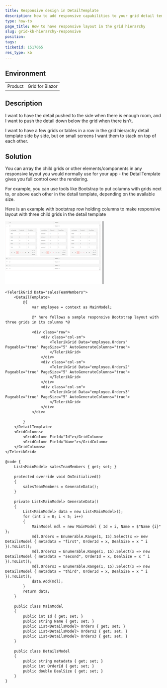 ```yaml
---
title: Responsive design in DetailTemplate
description: how to add responsive capabilities to your grid detail template hierarchy
type: how-to
page_title: How to have responsive layout in the grid hierarchy
slug: grid-kb-hierarchy-responsive
position: 
tags: 
ticketid: 1517065
res_type: kb
---
```


## Environment
<table>
	<tbody>
		<tr>
			<td>Product</td>
			<td>Grid for Blazor</td>
		</tr>
	</tbody>
</table>


## Description
I want to have the detail pushed to the side when there is enough room, and I want to push the detail down below the grid when there isn't.

I want to have a few grids or tables in a row in the grid hierarchy detail template side by side, but on small screens I want them to stack on top of each other.

## Solution
You can array the child grids or other elements/components in any responsive layout you would normally use for your app - the DetailTemplate gives you full control over the rendering.

For example, you can use tools like Bootstrap to put columns with grids next to, or above each other in the detail template, depending on the available size.

Here is an example with bootstrap row holding columns to make responsive layout with three child grids in the detail template

![responsive hierarchy template](images/grid-responsive-detail-template.gif)

````CSHTML
<TelerikGrid Data="salesTeamMembers">
    <DetailTemplate>
        @{
            var employee = context as MainModel;
            
            @* here follows a sample responsive Bootstrap layout with three grids in its columns *@

            <div class="row">
                <div class="col-sm">
                    <TelerikGrid Data="employee.Orders" Pageable="true" PageSize="5" AutoGenerateColumns="true">
                    </TelerikGrid>
                </div>
                <div class="col-sm">
                    <TelerikGrid Data="employee.Orders2" Pageable="true" PageSize="5" AutoGenerateColumns="true">
                    </TelerikGrid>
                </div>
                <div class="col-sm">
                    <TelerikGrid Data="employee.Orders3" Pageable="true" PageSize="5" AutoGenerateColumns="true">
                    </TelerikGrid>
                </div>
            </div>

        }
    </DetailTemplate>
    <GridColumns>
        <GridColumn Field="Id"></GridColumn>
        <GridColumn Field="Name"></GridColumn>
    </GridColumns>
</TelerikGrid>

@code {
    List<MainModel> salesTeamMembers { get; set; }

    protected override void OnInitialized()
    {
        salesTeamMembers = GenerateData();
    }

    private List<MainModel> GenerateData()
    {
        List<MainModel> data = new List<MainModel>();
        for (int i = 0; i < 5; i++)
        {
            MainModel mdl = new MainModel { Id = i, Name = $"Name {i}" };
            mdl.Orders = Enumerable.Range(1, 15).Select(x => new DetailsModel { metadata = "first", OrderId = x, DealSize = x ^ i }).ToList();
            mdl.Orders2 = Enumerable.Range(1, 15).Select(x => new DetailsModel { metadata = "second", OrderId = x, DealSize = x ^ i }).ToList();
            mdl.Orders3 = Enumerable.Range(1, 15).Select(x => new DetailsModel { metadata = "third", OrderId = x, DealSize = x ^ i }).ToList();
            data.Add(mdl);
        }
        return data;
    }

    public class MainModel
    {
        public int Id { get; set; }
        public string Name { get; set; }
        public List<DetailsModel> Orders { get; set; }
        public List<DetailsModel> Orders2 { get; set; }
        public List<DetailsModel> Orders3 { get; set; }
    }

    public class DetailsModel
    {
        public string metadata { get; set; }
        public int OrderId { get; set; }
        public double DealSize { get; set; }
    }
}
````
